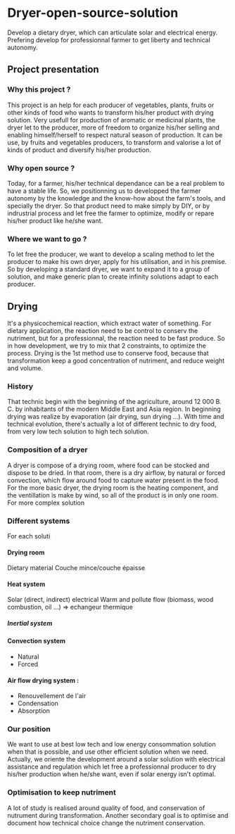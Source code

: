 # Dryer-open-source-solution
Develop a dietary dryer, which can articulate solar and electrical energy. Prefering develop for professionnal farmer to get liberty and technical autonomy.

## Project presentation
### Why this project ?
This project is an help for each producer of vegetables, plants, fruits or other kinds of food who wants to transform his/her product with drying solution.
Very usefull for production of aromatic or medicinal plants, the dryer let to the producer, more of freedom to organize his/her selling and enabling himself/herself to respect natural season of production.
It can be use, by fruits and vegetables producers, to transform and valorise a lot of kinds of product and diversify his/her production.

### Why open source ?
Today, for a farmer, his/her technical dependance can be a real problem to have a stable life. So, we positionning us to developped the farmer autonomy by the knowledge and the know-how about the farm's tools, and specially the dryer. So that product need to make simply by DIY, or by indrustrial process and let free the farmer to optimize, modify or repare his/her product like he/she want.

### Where we want to go ?
To let free the producer, we want to develop a scaling method to let the producer to make his own dryer, apply for his utilisation, and in his premise. So by developing a standard dryer, we want to expand it to a group of solution, and make generic plan to create infinity solutions adapt to each producer.

## Drying 
It's a physicochemical reaction, which extract water of something. For dietary application, the reaction need to be control to conserv the nutriment, but for a professionnal, the reaction need to be fast produce. So in how development, we try to mix that 2 constraints, to optimize the process.
Drying is the 1st method use to conserve food, because that transformation keep a good concentration of nutriment, and reduce weight and volume.

### History
That technic begin with the beginning of the agriculture, around 12 000 B. C. by inhabitants of the modern Middle East and Asia region. In beginning drying was realize by evaporation (air drying, sun drying ...). With time and technical evolution, there's actually a lot of different technic to dry food, from very low tech solution to high tech solution.

### Composition of a dryer
A dryer is compose of a drying room, where food can be stocked and dispose to be dried. In that room, there is a dry  airflow, by natural or forced convection, which flow around food to capture water present in the food. 
For the more basic dryer, the drying room is the heating component, and the ventillation is make by wind, so all of the product is in only one room.
For more complex solution

### Different systems
For each soluti
#### Drying room
Dietary material
Couche mince/couche épaisse

#### Heat system
Solar (direct, indirect)
electrical
Warm and pollute flow (biomass, wood combustion, oil ...) => echangeur thermique

##### Inertial system

#### Convection system
- Natural
- Forced

#### Air flow drying system :
- Renouvellement de l'air
- Condensation
- Absorption

### Our position
We want to use at best low tech and low energy consommation solution when that is possible, and use other efficient solution when we need. Actually, we oriente the development around a solar solution with electrical assistance and regulation which let free a professionnal producer to dry his/her production when he/she want, even if solar energy isn't optimal.

### Optimisation to keep nutriment
A lot of study is realised around quality of food, and conservation of nutrument during transformation. Another secondary goal is to optimise and document how technical choice change the nutriment conservation.
